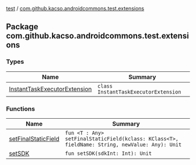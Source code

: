 [test](../index.md) / [com.github.kacso.androidcommons.test.extensions](.)

## Package com.github.kacso.androidcommons.test.extensions

### Types

| Name | Summary |
|---|---|
| [InstantTaskExecutorExtension](-instant-task-executor-extension/index.md) | `class InstantTaskExecutorExtension` |

### Functions

| Name | Summary |
|---|---|
| [setFinalStaticField](set-final-static-field.md) | `fun <T : Any> setFinalStaticField(kclass: KClass<T>, fieldName: String, newValue: Any): Unit` |
| [setSDK](set-s-d-k.md) | `fun setSDK(sdkInt: Int): Unit` |

